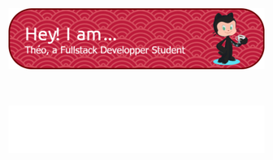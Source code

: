 <div>
  <div>
    <img src="./Banner.png" alt="banner">
  </div>  
  <br>
  <br>
  <br>
  <br>
  <div align="center">
    <img src="./Gif.gif" alt="gif">
  </div>  
</div>



